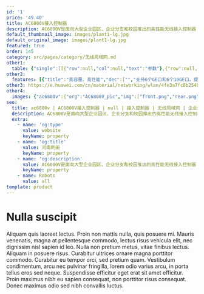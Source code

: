 ```yaml
---
id: '1'
price: '49.40'
title: AC6800V接入控制器
description: AC6800V是面向大型企业园区、企业分支和校园推出的高性能无线接入控制器（Access controller），借助华为自研服务器平台，最大可管理10240个AP，转发能力最高60Gbps。
default_thumbnail_image: images/plant1-lg.jpg
default_original_image: images/plant1-lg.jpg
featured: true
order: 145
category: src/pages/category/无线局域网.md
other1: 
  table: {"single":[[{"row":null,"col":null,"text":"参数"},{"row":null,"col":null,"text":"AC6800V"}],[{"row":null,"col":null,"text":"尺寸（长×宽×高）"},{"row":null,"col":null,"text":"708mm × 447mm × 86mm"}],[{"row":null,"col":null,"text":"端口"},{"row":null,"col":null,"text":"6 x GE + 6 x 10 GE\n注：可通过更换不同网卡（GE/10GE/40GE网卡），实现不同的端口需求"}],[{"row":null,"col":null,"text":"电源"},{"row":null,"col":null,"text":"AC"}],[{"row":null,"col":null,"text":"转发能力"},{"row":null,"col":null,"text":"60Gbit/s"}],[{"row":null,"col":null,"text":"最大可管理AP的数量"},{"row":null,"col":null,"text":"10240"}],[{"row":null,"col":null,"text":"最大可接入用户数"},{"row":null,"col":null,"text":"102400"}],[{"row":null,"col":null,"text":"AP与AC间组网方式"},{"row":null,"col":null,"text":"支持L2/L3层网络拓扑"}],[{"row":null,"col":null,"text":"转发模式"},{"row":null,"col":null,"text":"支持直接转发/隧道转发"}],[{"row":null,"col":null,"text":"AC冗余备份"},{"row":null,"col":null,"text":"支持1+1热备/N+1备份方式"}],[{"row":null,"col":null,"text":"无线协议"},{"row":null,"col":null,"text":"802.11 a/b/g/n/ac/ac wave2/ax"}]]}
other2:
  features: [{"title":"高容量、高性能","dec":["","支持6个GE口和6个10GE口，提供60Gbit/s的转发能力，可管理10240个AP和102400个接入用户",""]},{"title":"使用灵活","dec":["","灵活的数据转发方式，支持直接转发、隧道转发； 灵活的用户权限控制，提供基于用户和角色的访问控制策略控制能力",""]},{"title":"网络运维方式丰富","dec":["","丰富的网络运维方式，可通过网管eSight、WEB网管、命令行（CLI）进行维护",""]}]
other3: https://e.huawei.com/cn/material/networking/wlan/4fe3a7fc0b254beaac71ee168146c785
other4:
  images: {"ac6800v":{"org":"AC6800V_pic","img":["front.png","rear.png"]}}
seo:
  title: ac6800v | AC6800V接入控制器 | null | 接入控制器 | 无线局域网 | 企业网络
  description: AC6800V是面向大型企业园区、企业分支和校园推出的高性能无线接入控制器（Access controller），借助华为自研服务器平台，最大可管理10240个AP，转发能力最高60Gbps。
  extra:
    - name: 'og:type'
      value: website
      keyName: property
    - name: 'og:title'
      value: 河南网田
      keyName: property
    - name: 'og:description'
      value: AC6800V是面向大型企业园区、企业分支和校园推出的高性能无线接入控制器（Access controller），借助华为自研服务器平台，最大可管理10240个AP，转发能力最高60Gbps。
      keyName: property
    - name: Robots
      value: all
template: product
---
```


# Nulla suscipit

Aliquam quis laoreet lectus. Proin non mattis nulla, quis posuere mi. Mauris venenatis, magna at pellentesque commodo, lectus risus vehicula elit, nec dignissim nisl sapien id leo. Nulla non pretium metus, vitae finibus lectus. Aliquam in posuere risus. Curabitur ultrices ornare magna porttitor commodo. Curabitur eu tempor orci, sed pretium quam. Vestibulum condimentum, arcu nec pulvinar fringilla, lorem odio varius arcu, in porta tellus eros sed neque. Suspendisse efficitur eget erat sit amet efficitur. Proin maximus nibh eu sapien consequat, non porttitor risus consequat. Donec maximus odio sed nibh convallis luctus.